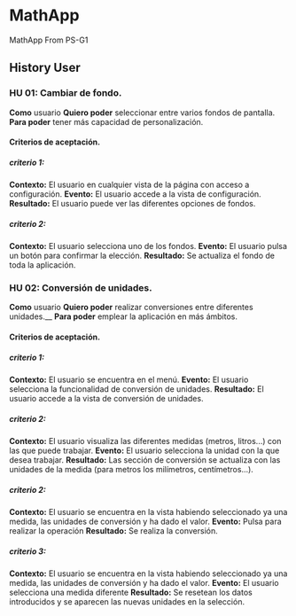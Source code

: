 # MathApp
MathApp From PS-G1

## History User

### HU 01: Cambiar de fondo.
__Como__ usuario
__Quiero poder__  seleccionar entre varios fondos de pantalla.
__Para poder__ tener más capacidad de personalización.

#### Criterios de aceptación.
##### criterio 1:
__Contexto:__ El usuario en cualquier vista de la página con acceso a configuración.
__Evento:__ El usuario accede a la vista de configuración.
__Resultado:__ El usuario puede ver las diferentes opciones de fondos.

##### criterio 2:
__Contexto:__ El usuario selecciona uno de los fondos.
__Evento:__ El usuario pulsa un botón para confirmar la elección.
__Resultado:__ Se actualiza el fondo de toda la aplicación.

### HU 02: Conversión de unidades.
__Como__ usuario
__Quiero poder__ realizar conversiones entre diferentes unidades.__
__Para poder__ emplear la aplicación en más ámbitos.

#### Criterios de aceptación.
##### criterio 1:
__Contexto:__ El usuario se encuentra en el menú.
__Evento:__ El usuario selecciona la funcionalidad de conversión de unidades.
__Resultado:__ El usuario accede a la  vista de conversión de unidades.

##### criterio 2:
__Contexto:__ El usuario visualiza las diferentes medidas (metros, litros...) con las que puede trabajar.
__Evento:__ El usuario selecciona la unidad con la que desea trabajar.
__Resultado:__ Las sección de conversión se actualiza con las unidades de la medida (para metros los milímetros, centímetros...).

##### criterio 2:
__Contexto:__ El usuario se encuentra en la vista habiendo seleccionado ya una medida, las unidades de conversión y ha dado el valor.
__Evento:__ Pulsa para realizar la operación
__Resultado:__ Se realiza la conversión.

##### criterio 3:
__Contexto:__ El usuario se encuentra en la vista habiendo seleccionado ya una medida, las unidades de conversión y ha dado el valor.
__Evento:__ El usuario selecciona una medida diferente
__Resultado:__ Se resetean los datos introducidos y se aparecen las nuevas unidades en la selección.
